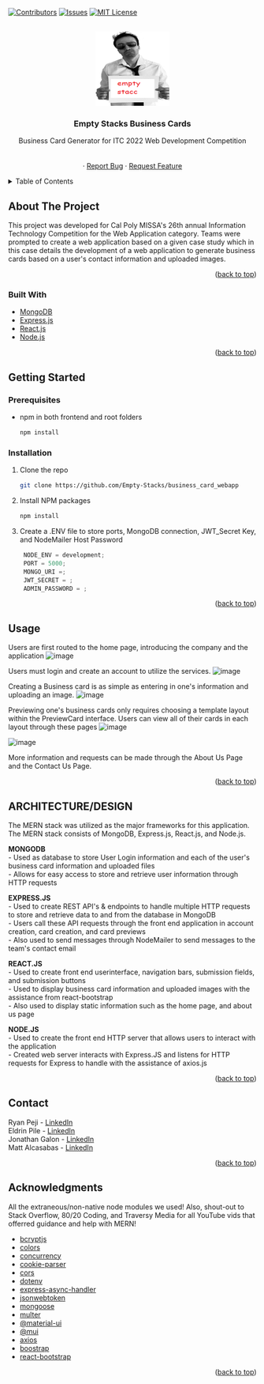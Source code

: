 <div id="top"></div>
<!--
*** Thanks for checking out the Best-README-Template. If you have a suggestion
*** that would make this better, please fork the repo and create a pull request
*** or simply open an issue with the tag "enhancement".
*** Don't forget to give the project a star!
*** Thanks again! Now go create something AMAZING! :D
-->



<!-- PROJECT SHIELDS -->
<!--
*** I'm using markdown "reference style" links for readability.
*** Reference links are enclosed in brackets [ ] instead of parentheses ( ).
*** See the bottom of this document for the declaration of the reference variables
*** for contributors-url, forks-url, etc. This is an optional, concise syntax you may use.
*** https://www.markdownguide.org/basic-syntax/#reference-style-links
-->
[![Contributors][contributors-shield]][contributors-url] 
[![Issues][issues-shield]][issues-url]
[![MIT License][license-shield]][license-url]



<!-- PROJECT LOGO -->
<br />
<div align="center">
    <img src="empty stacc.png" alt="Logo" width="150" height="150">
  </a>

  <h3 align="center">Empty Stacks Business Cards</h3>

  <p align="center">
    Business Card Generator for ITC 2022 Web Development Competition
    <br />
    <br />
    <br />
    ·
    <a href="https://github.com/Empty-Stacks/business_card_webapp/issues">Report Bug</a>
    ·
    <a href="https://github.com/Empty-Stacks/business_card_webapp/issues">Request Feature</a>
  </p>
</div>



<!-- TABLE OF CONTENTS -->
<details>
  <summary>Table of Contents</summary>
  <ol>
    <li>
      <a href="#about-the-project">About The Project</a>
      <ul>
        <li><a href="#built-with">Built With</a></li>
      </ul>
    </li>
    <li>
      <a href="#getting-started">Getting Started</a>
      <ul>
        <li><a href="#prerequisites">Prerequisites</a></li>
        <li><a href="#installation">Installation</a></li>
      </ul>
    </li>
    <li><a href="#usage">Usage</a></li>
    <li><a href="#contact">Contact</a></li>
    <li><a href="#acknowledgments">Acknowledgments</a></li>
  </ol>
</details>



<!-- ABOUT THE PROJECT -->
## About The Project

This project was developed for Cal Poly MISSA's 26th annual Information Technology Competition for the Web Application category. Teams were prompted to create a web application based on a given case study which in this case details the development of a web application to generate business cards based on a user's contact information and uploaded images. 


<p align="right">(<a href="#top">back to top</a>)</p>



### Built With

* [MongoDB](https://www.mongodb.com/)
* [Express.js](https://expressjs.com/)
* [React.js](https://reactjs.org/)
* [Node.js](https://nodejs.org/en/)

<p align="right">(<a href="#top">back to top</a>)</p>


<!-- GETTING STARTED -->
## Getting Started

### Prerequisites

* npm in both frontend and root folders
  ```sh
  npm install 
  ```
### Installation

1. Clone the repo
   ```sh
   git clone https://github.com/Empty-Stacks/business_card_webapp
   ```
2. Install NPM packages
   ```sh
   npm install
   ```
3. Create a .ENV file to store ports, MongoDB connection, JWT_Secret Key, and NodeMailer Host Password
   ```js
    NODE_ENV = development;
    PORT = 5000;
    MONGO_URI =;
    JWT_SECRET = ;
    ADMIN_PASSWORD = ;
   ```
   
<p align="right">(<a href="#top">back to top</a>)</p>



<!-- USAGE EXAMPLES -->
## Usage

Users are first routed to the home page, introducing the company and the application
![image](https://user-images.githubusercontent.com/71349943/161404522-36959363-f5c4-4a23-b3cd-5117d6c347cf.png)

Users must login and create an account to utilize the services.
![image](https://user-images.githubusercontent.com/71349943/161404532-6750f67f-3752-4c9b-9cf2-19d294886d6d.png)

Creating a Business card is as simple as entering in one's information and uploading an image.
![image](https://user-images.githubusercontent.com/71349943/161404539-e5501ed9-225f-4cd9-be79-7836e5819aab.png)

Previewing one's business cards only requires choosing a template layout within the PreviewCard interface. Users can view all of their cards in each layout through these pages
![image](https://user-images.githubusercontent.com/71349943/161404676-66468d48-3a69-4c46-8eb6-9dcfbfae6be4.png)

![image](https://user-images.githubusercontent.com/71349943/161404639-8f3e9047-399a-428d-ba51-109e0d40ffa7.png)

More information and requests can be made through the About Us Page and the Contact Us Page.

<p align="right">(<a href="#top">back to top</a>)</p>


## ARCHITECTURE/DESIGN

The MERN stack was utilized as the major frameworks for this application. The MERN stack consists of MongoDB, Express.js, React.js, and Node.js.

**MONGODB** <br/>
    - Used as database to store User Login information and each of the user's business card information and uploaded files <br/>
    - Allows for easy access to store and retrieve user information through HTTP requests <br/>

**EXPRESS.JS** <br/>
        - Used to create REST API's & endpoints to handle multiple HTTP requests to store and retrieve data to and from the database in MongoDB <br/>
    - Users call these API requests through the front end application in account creation, card creation, and card previews <br/>
    - Also used to send messages through NodeMailer to send messages to the team's contact email <br/>

**REACT.JS** <br/>
        - Used to create front end userinterface, navigation bars, submission fields, and submission buttons <br/>
     - Used to display business card information and uploaded images with the assistance from react-bootstrap <br/>
     - Also used to display static information such as the home page, and about us page <br/>

**NODE.JS** <br/>
     - Used to create the front end HTTP server that allows users to interact with the application <br/>
    - Created web server interacts with Express.JS and listens for HTTP requests for Express to handle with the assistance of axios.js <br/>

<p align="right">(<a href="#top">back to top</a>)</p>


<!-- CONTACT -->
## Contact

Ryan Peji - [LinkedIn](https://www.linkedin.com/in/ryan-peji/)
    <br />
Eldrin Pile - [LinkedIn](https://www.linkedin.com/in/eldrin-pile-70b623217/)
    <br />
Jonathan Galon - [LinkedIn](https://www.linkedin.com/mwlite/in/jonathan-galon-516b59224)
    <br />
Matt Alcasabas - [LinkedIn](https://www.linkedin.com/in/matthew-alcasabas-455522162/)
    <br />

<p align="right">(<a href="#top">back to top</a>)</p>



<!-- ACKNOWLEDGMENTS -->
## Acknowledgments

All the extraneous/non-native node modules we used! Also, shout-out to Stack Overflow, 80/20 Coding, and Traversy Media for all YouTube vids that offerred guidance and help with MERN!

* [bcryptjs](https://www.npmjs.com/package/bcryptjs)
* [colors](https://www.npmjs.com/package/colors)
* [concurrency](http://www.npmjs.com/package/concurrently)  
* [cookie-parser](http://www.npmjs.com/package/cookie-parser)
* [cors](http://www.npmjs.com/package/cords)
* [dotenv](http://www.npmjs.com/package/dontenv)
* [express-async-handler](http://www.npmjs.com/package/express-async-handler)
* [jsonwebtoken](http://www.npmjs.com/package/jsonwebtoken)
* [mongoose](http://www.npmjs.com/package/mongoose)
* [multer](http://www.npmjs.com/package/multer)
* [@material-ui](https://www.npmjs.com/package/@material-ui/core)
* [@mui](https://www.npmjs.com/package/@mui/material)
* [axios](http://www.npmjs.com/package/axios)
* [boostrap](http://www.npmjs.com/package/bootstrap)
* [react-bootstrap](https://react-bootstrap.github.io/)

<p align="right">(<a href="#top">back to top</a>)</p>



<!-- MARKDOWN LINKS & IMAGES -->
<!-- https://www.markdownguide.org/basic-syntax/#reference-style-links -->
[contributors-shield]:https://img.shields.io/github/contributors/github_username/repo_name.svg?style=for-the-badge
[contributors-url]: https://github.com/Empty-Stacks/business_card_webapp/graphs/contributors
[issues-shield]: https://img.shields.io/github/issues/othneildrew/Best-README-Template.svg?style=for-the-badge
[issues-url]: https://github.com/Empty-Stacks/business_card_webapp/issues
[license-shield]: https://img.shields.io/github/license/othneildrew/Best-README-Template.svg?style=for-the-badge
[license-url]: https://github.com/othneildrew/Best-README-Template/blob/master/LICENSE.txt
[product-screenshot]: images/screenshot.png
